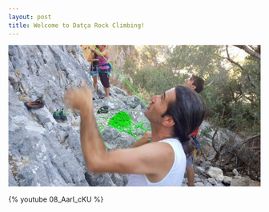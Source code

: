 ```yaml
---
layout: post
title: Welcome to Datça Rock Climbing!
---
```

![](/img/uploads/unknown.jpeg)

{% youtube 08_AarI_cKU %}
